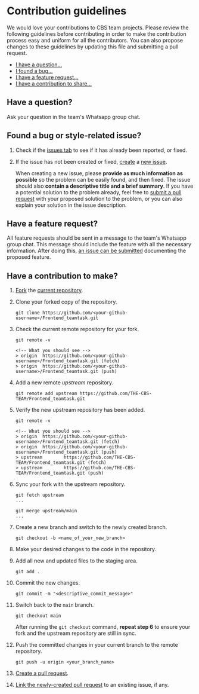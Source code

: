 # Contribution guidelines

We would love your contributions to CBS team projects. Please review the following guidelines before contributing
in order to make the contribution process easy and uniform for all the contributors. You can also propose changes to
these guidelines by updating this file and submitting a pull request.

-   [I have a question...](#have-a-question)
-   [I found a bug...](#found-a-bug)
-   [I have a feature request...](#have-a-feature-request)
-   [I have a contribution to share...](#have-a-contribution)

<h2 id="have-a-question">Have a question?</h2>

Ask your question in the team's Whatsapp group chat.

<h2 id="found-a-bug">Found a bug or style-related issue?</h2>

1. Check if the [issues tab](https://github.com/THE-CBS-TEAM/Frontend_teamtask/issues) to see if it has already been reported, or fixed.

2. If the issue has not been created or fixed, [create](https://docs.github.com/en/issues/tracking-your-work-with-issues/creating-an-issue#creating-an-issue-from-a-repository) a [new issue](https://github.com/THE-CBS-TEAM/Frontend_teamtask/issues/new).

    When creating a new issue, please **provide as much information as possible** so the problem
    can be easily found, and then fixed. The issue should also **contain a descriptive title and a
    brief summary**. If you have a potential solution to the problem already, feel free
    to [submit a pull request](https://docs.github.com/en/pull-requests/collaborating-with-pull-requests/proposing-changes-to-your-work-with-pull-requests/creating-a-pull-request-from-a-fork) with your proposed solution to the problem, or you can also explain your solution in the issue description.

</div>

<h2 id="have-a-feature-request">Have a feature request?</h2>

All feature requests should be sent in a message to the team's Whatsapp group chat. This message should include the feature with all the necessary information. After doing this, [an issue can be submitted](https://github.com/THE-CBS-TEAM/Frontend_teamtask/issues/new) documenting the proposed feature.


<h2 id="have-a-contribution">Have a contribution to make?</h2>

1. [Fork](https://help.github.com/articles/fork-a-repo) the [current repository](https://github.com/THE-CBS-TEAM/Frontend_teamtask).

2. Clone your forked copy of the repository.

    ```
    git clone https://github.com/<your-github-username>/Frontend_teamtask.git
    ```

3. Check the current remote repository for your fork.

    ```
    git remote -v

    <!-- What you should see -->
    > origin  https://github.com/<your-github-username>/Frontend_teamtask.git (fetch)
    > origin  https://github.com/<your-github-username>/Frontend_teamtask.git (push)
    ```

4. Add a new remote _upstream_ repository.

    ```
    git remote add upstream https://github.com/THE-CBS-TEAM/Frontend_teamtask.git
    ```

5. Verify the new upstream repository has been added.

    ```
    git remote -v

    <!-- What you should see -->
    > origin  https://github.com/<your-github-username>/Frontend_teamtask.git (fetch)
    > origin  https://github.com/<your-github-username>/Frontend_teamtask.git (push)
    > upstream        https://github.com/THE-CBS-TEAM/Frontend_teamtask.git (fetch)
    > upstream        https://github.com/THE-CBS-TEAM/Frontend_teamtask.git (push)
    ```

6. Sync your fork with the upstream repository.

    ```
    git fetch upstream
    ...

    git merge upstream/main
    ...
    ```

7. Create a new branch and switch to the newly created branch.

    ```
    git checkout -b <name_of_your_new_branch>
    ```

8. Make your desired changes to the code in the repository.

9. Add all new and updated files to the staging area.

    ```
    git add .
    ```

10. Commit the new changes.

    ```
    git commit -m "<descriptive_commit_message>"
    ```

11. Switch back to the `main` branch.

    ```
    git checkout main
    ```

    After running the `git checkout` command, **repeat step 6** to ensure your fork and the upstream repository are still in sync.

12. Push the committed changes in your current branch to the remote repository.

    ```
    git push -u origin <your_branch_name>
    ```

13. [Create a pull request](https://docs.github.com/en/pull-requests/collaborating-with-pull-requests/proposing-changes-to-your-work-with-pull-requests/creating-a-pull-request-from-a-fork).

14. [Link the newly-created pull request](https://docs.github.com/en/issues/tracking-your-work-with-issues/linking-a-pull-request-to-an-issue) to an existing issue, if any.
